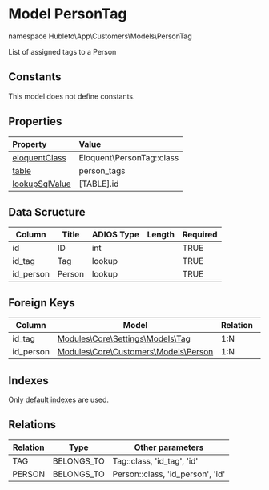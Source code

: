 # Model PersonTag

namespace Hubleto\App\Customers\Models\PersonTag

List of assigned tags to a Person

## Constants

This model does not define constants.

## Properties

| Property                                                                                 | Value                     |
| :--------------------------------------------------------------------------------------- | :------------------------ |
| [eloquentClass](https://docs.wai.blue/adios-framework/models/properties#eloquentClass)   | Eloquent\PersonTag::class |
| [table](https://docs.wai.blue/adios-framework/models/properties#table)                   | person_tags               |
| [lookupSqlValue](https://docs.wai.blue/adios-framework/models/properties#lookupSqlValue) | [TABLE].id                |

## Data Scructure

| Column    | Title  | ADIOS Type | Length | Required |
| --------- | ------ | ---------- | ------ | -------- |
| id        | ID     | int        |        | TRUE     |
| id_tag    | Tag    | lookup     |        | TRUE     |
| id_person | Person | lookup     |        | TRUE     |

## Foreign Keys

| Column    | Model                                                            | Relation | OnUpdate | OnDelete |
| --------- | ---------------------------------------------------------------- | -------- | -------- | -------- |
| id_tag    | [Modules\Core\Settings\Models\Tag](../../settings/models/tag) | 1:N      | Cascade  | Restrict |
| id_person | [Modules\Core\Customers\Models\Person](person)              | 1:N      | Cascade  | Restrict |

## Indexes

Only [default indexes](https://docs.wai.blue/adios-framework/default-indexes) are used.

## Relations

| Relation | Type       | Other parameters                 |
| -------- | ---------- | -------------------------------- |
| TAG      | BELONGS_TO | Tag::class, 'id_tag', 'id'       |
| PERSON   | BELONGS_TO | Person::class, 'id_person', 'id' |
